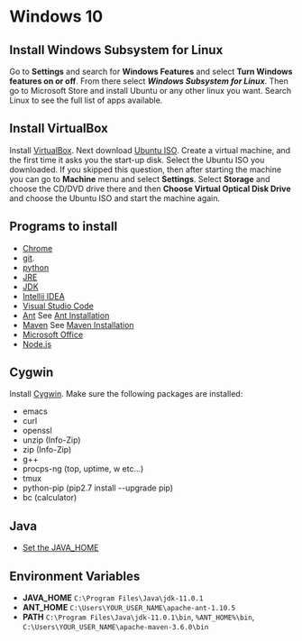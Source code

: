 # Windows 10

## Install Windows Subsystem for Linux
Go to **Settings** and search for **Windows Features** and select **Turn Windows features on or off**.
From there select ***Windows Subsystem for Linux***. Then go to Microsoft Store and install Ubuntu
or any other linux you want. Search Linux to see the full list of apps available.

## Install VirtualBox
Install [VirtualBox](https://www.virtualbox.org/wiki/Downloads).
Next download [Ubuntu ISO](https://www.ubuntu.com/desktop).
Create a virtual machine, and the first time it asks you the start-up disk. Select
the Ubuntu ISO you downloaded. If you skipped this question, then after starting
the machine you can go to **Machine** menu and select **Settings**. Select **Storage**
and choose the CD/DVD drive there and then **Choose Virtual Optical Disk Drive** and
choose the Ubuntu ISO and start the machine again.

## Programs to install
* [Chrome](https://www.google.com/chrome/)
* [git](https://git-scm.com/).
* [python](https://www.python.org/downloads/windows/)
* [JRE](https://www.java.com/en/download/)
* [JDK](https://www.oracle.com/technetwork/java/javase/downloads/index.html)
* [Intellij IDEA](https://www.jetbrains.com/idea/download/#section=windows)
* [Visual Studio Code](https://code.visualstudio.com/download)
* [Ant](https://ant.apache.org/bindownload.cgi) See [Ant Installation](https://www.mkyong.com/ant/how-to-install-apache-ant-on-windows/)
* [Maven](https://maven.apache.org/download.cgi) See [Maven Installation](https://www.mkyong.com/maven/how-to-install-maven-in-windows/)
* [Microsoft Office](http://www.microsofthup.com/hupus/home.aspx)
* [Node.js](https://nodejs.org/en/)

## Cygwin
Install [Cygwin](https://cygwin.com/install.html). Make sure the following packages are
installed:

* emacs
* curl
* openssl
* unzip (Info-Zip)
* zip (Info-Zip)
* g++
* procps-ng (top, uptime, w etc...)
* tmux
* python-pip (pip2.7 install --upgrade pip)
* bc (calculator)

## Java
* [Set the JAVA_HOME](https://docs.oracle.com/cd/E19182-01/820-7851/inst_cli_jdk_javahome_t/)

## Environment Variables
* **JAVA_HOME** `C:\Program Files\Java\jdk-11.0.1`
* **ANT_HOME** `C:\Users\YOUR_USER_NAME\apache-ant-1.10.5`
* **PATH** `C:\Program Files\Java\jdk-11.0.1\bin`, `%ANT_HOME%\bin`,
`C:\Users\YOUR_USER_NAME\apache-maven-3.6.0\bin`

